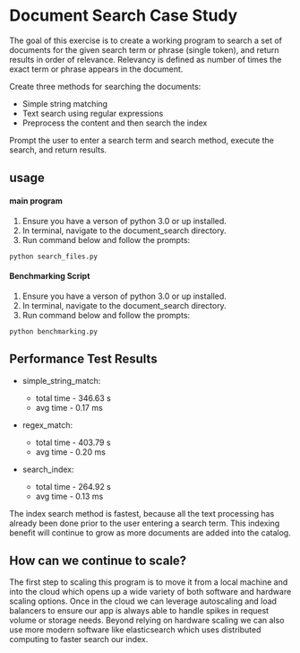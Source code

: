 # Document Search Case Study
The goal of this exercise is to create a working program to search a set of documents for the given search term or phrase (single token), and return results in order of relevance.
Relevancy is defined as number of times the exact term or phrase appears in the document.

Create three methods for searching the documents:
- Simple string matching
- Text search using regular expressions
- Preprocess the content and then search the index

Prompt the user to enter a search term and search method, execute the search, and return results.

## usage
#### main program
1. Ensure you have a verson of python 3.0 or up installed.
2. In terminal, navigate to the document_search directory.
3. Run command below and follow the prompts:
```
python search_files.py
```
#### Benchmarking Script
1. Ensure you have a verson of python 3.0 or up installed.
2. In terminal, navigate to the document_search directory.
3. Run command below and follow the prompts:
```
python benchmarking.py
```

## Performance Test Results
- simple_string_match:
  - total time - 346.63 s
  - avg time - 0.17 ms

- regex_match:
  - total time - 403.79 s
  - avg time - 0.20 ms
  
- search_index:
  - total time - 264.92 s
  - avg time - 0.13 ms

The index search method is fastest, because all the text processing has already been done prior to the user entering a 
search term. This indexing benefit will continue to grow as more documents are added into the catalog. 

## How can we continue to scale?
The first step to scaling this program is to move it from a local machine and into the cloud which opens up a wide
variety of both software and hardware scaling options. Once in the cloud we can leverage autoscaling and load balancers
to ensure our app is always able to handle spikes in request volume or storage needs. Beyond relying on hardware scaling 
we can also use more modern software like elasticsearch which uses distributed computing to faster search our index.